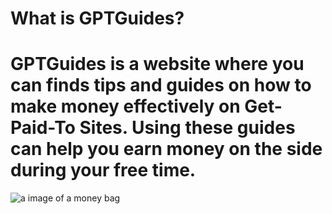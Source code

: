 # What is GPTGuides?
# GPTGuides is a website where you can finds tips and guides on how to make money effectively on Get-Paid-To Sites. Using these guides can help you earn money on the side during your free time. 

![a image of a money bag](https://cdn.discordapp.com/attachments/1142437088755724340/1231631094424797244/image.png?ex=6637a8d7&is=662533d7&hm=dcc70301ad15abb6630c1ee9f9a7a39c9e545e78e8c62647ba6b277c2770d08d&)


